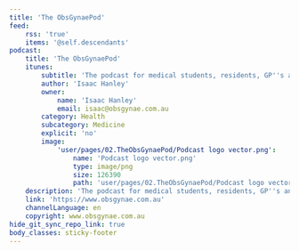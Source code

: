 ```yaml
---
title: 'The ObsGynaePod'
feed:
    rss: 'true'
    items: '@self.descendants'
podcast:
    title: 'The ObsGynaePod'
    itunes:
        subtitle: 'The podcast for medical students, residents, GP''s and anyone with an interest in obstetrics and gynaecology.'
        author: 'Isaac Hanley'
        owner:
            name: 'Isaac Hanley'
            email: isaac@obsgynae.com.au
        category: Health
        subcategory: Medicine
        explicit: 'no'
        image:
            'user/pages/02.TheObsGynaePod/Podcast logo vector.png':
                name: 'Podcast logo vector.png'
                type: image/png
                size: 126390
                path: 'user/pages/02.TheObsGynaePod/Podcast logo vector.png'
    description: 'The podcast for medical students, residents, GP''s and anyone with an interest in obstetrics and gynaecology. In each episode we discuss a topic in women''s health with an expert in the field.'
    link: 'https://www.obsgynae.com.au'
    channelLanguage: en
    copyright: www.obsgynae.com.au
hide_git_sync_repo_link: true
body_classes: sticky-footer
---
```


